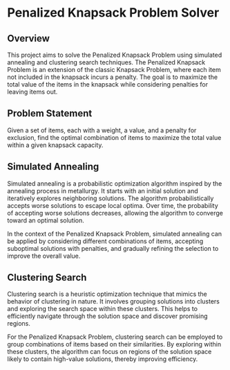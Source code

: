 # Penalized Knapsack Problem Solver

## Overview

This project aims to solve the Penalized Knapsack Problem using simulated annealing and clustering search techniques. The Penalized Knapsack Problem is an extension of the classic Knapsack Problem, where each item not included in the knapsack incurs a penalty. The goal is to maximize the total value of the items in the knapsack while considering penalties for leaving items out.

## Problem Statement

Given a set of items, each with a weight, a value, and a penalty for exclusion, find the optimal combination of items to maximize the total value within a given knapsack capacity.

## Simulated Annealing

Simulated annealing is a probabilistic optimization algorithm inspired by the annealing process in metallurgy. It starts with an initial solution and iteratively explores neighboring solutions. The algorithm probabilistically accepts worse solutions to escape local optima. Over time, the probability of accepting worse solutions decreases, allowing the algorithm to converge toward an optimal solution.

In the context of the Penalized Knapsack Problem, simulated annealing can be applied by considering different combinations of items, accepting suboptimal solutions with penalties, and gradually refining the selection to improve the overall value.

## Clustering Search

Clustering search is a heuristic optimization technique that mimics the behavior of clustering in nature. It involves grouping solutions into clusters and exploring the search space within these clusters. This helps to efficiently navigate through the solution space and discover promising regions.

For the Penalized Knapsack Problem, clustering search can be employed to group combinations of items based on their similarities. By exploring within these clusters, the algorithm can focus on regions of the solution space likely to contain high-value solutions, thereby improving efficiency.
